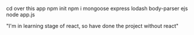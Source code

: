 cd over this app
npm init
npm i mongoose express lodash body-parser ejs
node app.js

"I'm in learning stage of react, so have done the project without react"
<!-- //created a  college search app where we can search a college by name or get similar colleges in that locality and course offered.
represent no. of clgs vs states and courses offered in piecharts 

The loaded page corresponds to index.html and css file attached is in public folder -->
